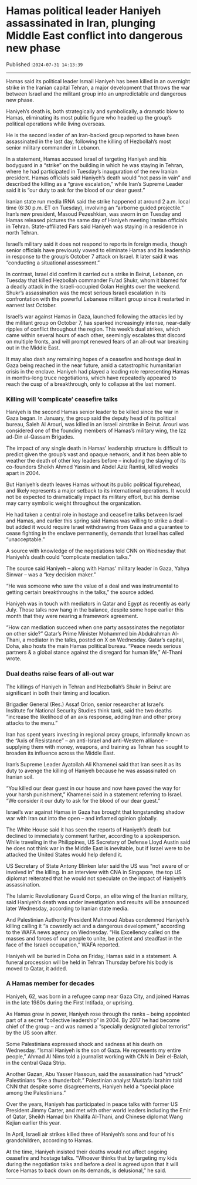 # Hamas political leader Haniyeh assassinated in Iran, plunging Middle East conflict into dangerous new phase

Published :`2024-07-31 14:13:39`

---

Hamas said its political leader Ismail Haniyeh has been killed in an overnight strike in the Iranian capital Tehran, a major development that throws the war between Israel and the militant group into an unpredictable and dangerous new phase.

Haniyeh’s death is, both strategically and symbolically, a dramatic blow to Hamas, eliminating its most public figure who headed up the group’s political operations while living overseas.

He is the second leader of an Iran-backed group reported to have been assassinated in the last day, following the killing of Hezbollah’s most senior military commander in Lebanon.

In a statement, Hamas accused Israel of targeting Haniyeh and his bodyguard in a “strike” on the building in which he was staying in Tehran, where he had participated in Tuesday’s inauguration of the new Iranian president. Hamas officials said Haniyeh’s death would “not pass in vain” and described the killing as a “grave escalation,” while Iran’s Supreme Leader said it is “our duty to ask for the blood of our dear guest.”

Iranian state run media IRNA said the strike happened at around 2 a.m. local time (6:30 p.m. ET on Tuesday), involving an “airborne guided projectile.” Iran’s new president, Masoud Pezeshkian, was sworn in on Tuesday and Hamas released pictures the same day of Haniyeh meeting Iranian officials in Tehran. State-affiliated Fars said Haniyeh was staying in a residence in north Tehran.

Israel’s military said it does not respond to reports in foreign media, though senior officials have previously vowed to eliminate Hamas and its leadership in response to the group’s October 7 attack on Israel. It later said it was “conducting a situational assessment.”

In contrast, Israel did confirm it carried out a strike in Beirut, Lebanon, on Tuesday that killed Hezbollah commander Fu’ad Shukr, whom it blamed for a deadly attack in the Israeli-occupied Golan Heights over the weekend. Shukr’s assassination was the most serious Israeli escalation in its confrontation with the powerful Lebanese militant group since it restarted in earnest last October.

Israel’s war against Hamas in Gaza, launched following the attacks led by the militant group on October 7, has sparked increasingly intense, near-daily ripples of conflict throughout the region. This week’s dual strikes, which came within several hours of each other, seemingly escalates that discord on multiple fronts, and will prompt renewed fears of an all-out war breaking out in the Middle East.

It may also dash any remaining hopes of a ceasefire and hostage deal in Gaza being reached in the near future, amid a catastrophic humanitarian crisis in the enclave. Haniyeh had played a leading role representing Hamas in months-long truce negotiations, which have repeatedly appeared to reach the cusp of a breakthrough, only to collapse at the last moment.

### Killing will ‘complicate’ ceasefire talks

Haniyeh is the second Hamas senior leader to be killed since the war in Gaza began. In January, the group said the deputy head of its political bureau, Saleh Al Arouri, was killed in an Israeli airstrike in Beirut. Arouri was considered one of the founding members of Hamas’s military wing, the Izz ad-Din al-Qassam Brigades.

The impact of any single death in Hamas’ leadership structure is difficult to predict given the group’s vast and opaque network, and it has been able to weather the death of other key leaders before – including the slaying of its co-founders Sheikh Ahmed Yassin and Abdel Aziz Rantisi, killed weeks apart in 2004.

But Haniyeh’s death leaves Hamas without its public political figurehead, and likely represents a major setback to its international operations. It would not be expected to dramatically impact its military effort, but his demise may carry symbolic weight throughout the organization.

He had taken a central role in hostage and ceasefire talks between Israel and Hamas, and earlier this spring said Hamas was willing to strike a deal – but added it would require Israel withdrawing from Gaza and a guarantee to cease fighting in the enclave permanently, demands that Israel has called “unacceptable.”

A source with knowledge of the negotiations told CNN on Wednesday that Haniyeh’s death could “complicate mediation talks.”

The source said Haniyeh – along with Hamas’ military leader in Gaza, Yahya Sinwar – was a “key decision maker.”

“He was someone who saw the value of a deal and was instrumental to getting certain breakthroughs in the talks,” the source added.

Haniyeh was in touch with mediators in Qatar and Egypt as recently as early July. Those talks now hang in the balance, despite some hope earlier this month that they were nearing a framework agreement.

“How can mediation succeed when one party assassinates the negotiator on other side?” Qatar’s Prime Minister Mohammed bin Abdulrahman Al-Thani, a mediator in the talks, posted on X on Wednesday. Qatar’s capital, Doha, also hosts the main Hamas political bureau. “Peace needs serious partners & a global stance against the disregard for human life,” Al-Thani wrote.

### Dual deaths raise fears of all-out war

The killings of Haniyeh in Tehran and Hezbollah’s Shukr in Beirut are significant in both their timing and location.

Brigadier General (Res.) Assaf Orion, senior researcher at Israel’s Institute for National Security Studies think tank, said the two deaths “increase the likelihood of an axis response, adding Iran and other proxy attacks to the menu.”

Iran has spent years investing in regional proxy groups, informally known as the “Axis of Resistance” – an anti-Israel and anti-Western alliance – supplying them with money, weapons, and training as Tehran has sought to broaden its influence across the Middle East.

Iran’s Supreme Leader Ayatollah Ali Khamenei said that Iran sees it as its duty to avenge the killing of Haniyeh because he was assassinated on Iranian soil.

“You killed our dear guest in our house and now have paved the way for your harsh punishment,” Khamenei said in a statement referring to Israel. “We consider it our duty to ask for the blood of our dear guest.”

Israel’s war against Hamas in Gaza has brought that longstanding shadow war with Iran out into the open – and inflamed opinion globally.

The White House said it has seen the reports of Haniyeh’s death but declined to immediately comment further, according to a spokesperson. While traveling in the Philippines, US Secretary of Defense Lloyd Austin said he does not think war in the Middle East is inevitable, but if Israel were to be attacked the United States would help defend it.

US Secretary of State Antony Blinken later said the US was “not aware of or involved in” the killing. In an interview with CNA in Singapore, the top US diplomat reiterated that he would not speculate on the impact of Haniyeh’s assassination.

The Islamic Revolutionary Guard Corps, an elite wing of the Iranian military, said Haniyeh’s death was under investigation and results will be announced later Wednesday, according to Iranian state media.

And Palestinian Authority President Mahmoud Abbas condemned Haniyeh’s killing calling it “a cowardly act and a dangerous development,” according to the WAFA news agency on Wednesday. “His Excellency called on the masses and forces of our people to unite, be patient and steadfast in the face of the Israeli occupation,” WAFA reported.

Haniyeh will be buried in Doha on Friday, Hamas said in a statement. A funeral procession will be held in Tehran Thursday before his body is moved to Qatar, it added.

### A Hamas member for decades

Haniyeh, 62, was born in a refugee camp near Gaza City, and joined Hamas in the late 1980s during the First Intifada, or uprising.

As Hamas grew in power, Haniyeh rose through the ranks – being appointed part of a secret “collective leadership” in 2004. By 2017 he had become chief of the group – and was named a “specially designated global terrorist” by the US soon after.

Some Palestinians expressed shock and sadness at his death on Wednesday. “Ismail Haniyeh is the son of Gaza. He represents my entire people,” Ahmad Al Nims told a journalist working with CNN in Deir el-Balah, in the central Gaza Strip.

Another Gazan, Abu Yasser Hassoun, said the assassination had “struck” Palestinians “like a thunderbolt.” Palestinian analyst Mustafa Ibrahim told CNN that despite some disagreements, Haniyeh held a “special place among the Palestinians.”

Over the years, Haniyeh has participated in peace talks with former US President Jimmy Carter, and met with other world leaders including the Emir of Qatar, Sheikh Hamad bin Khalifa Al-Thani, and Chinese diplomat Wang Kejian earlier this year.

In April, Israeli air strikes killed three of Haniyeh’s sons and four of his grandchildren, according to Hamas.

At the time, Haniyeh insisted their deaths would not affect ongoing ceasefire and hostage talks. “Whoever thinks that by targeting my kids during the negotiation talks and before a deal is agreed upon that it will force Hamas to back down on its demands, is delusional,” he said.

---

